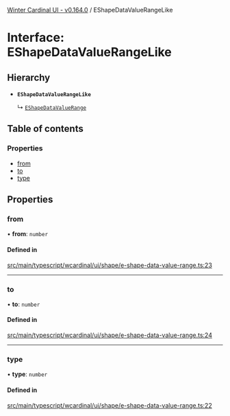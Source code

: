 [Winter Cardinal UI - v0.164.0](../index.md) / EShapeDataValueRangeLike

# Interface: EShapeDataValueRangeLike

## Hierarchy

- **`EShapeDataValueRangeLike`**

  ↳ [`EShapeDataValueRange`](EShapeDataValueRange.md)

## Table of contents

### Properties

- [from](EShapeDataValueRangeLike.md#from)
- [to](EShapeDataValueRangeLike.md#to)
- [type](EShapeDataValueRangeLike.md#type)

## Properties

### from

• **from**: `number`

#### Defined in

[src/main/typescript/wcardinal/ui/shape/e-shape-data-value-range.ts:23](https://github.com/winter-cardinal/winter-cardinal-ui/blob/v0.164.0/src/main/typescript/wcardinal/ui/shape/e-shape-data-value-range.ts#L23)

___

### to

• **to**: `number`

#### Defined in

[src/main/typescript/wcardinal/ui/shape/e-shape-data-value-range.ts:24](https://github.com/winter-cardinal/winter-cardinal-ui/blob/v0.164.0/src/main/typescript/wcardinal/ui/shape/e-shape-data-value-range.ts#L24)

___

### type

• **type**: `number`

#### Defined in

[src/main/typescript/wcardinal/ui/shape/e-shape-data-value-range.ts:22](https://github.com/winter-cardinal/winter-cardinal-ui/blob/v0.164.0/src/main/typescript/wcardinal/ui/shape/e-shape-data-value-range.ts#L22)
